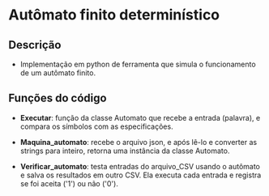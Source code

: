 # Autômato finito determinístico

## Descrição
 
* Implementação em python de ferramenta que simula o funcionamento de um autômato finito.

## Funções do código

* **Executar**: função da classe Automato que recebe a entrada (palavra), e compara os símbolos com as especificações.

* **Maquina_automato**: recebe o arquivo json, e após lê-lo e converter as strings para inteiro, retorna uma instância da classe Automato.

* **Verificar_automato**: testa entradas do arquivo_CSV usando o autômato e salva os resultados em outro CSV. Ela executa cada entrada e registra se foi aceita ('1') ou não ('0').


